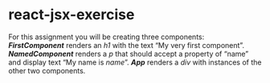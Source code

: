# react-jsx-exercise
For this assignment you will be creating three components:  ***FirstComponent***  renders an *h1* with the text “My very first component”.  ***NamedComponent***  renders a *p* that should accept a property of “name” and display text “My name is *name*”.  ***App***  renders a *div* with instances of the other two components.
